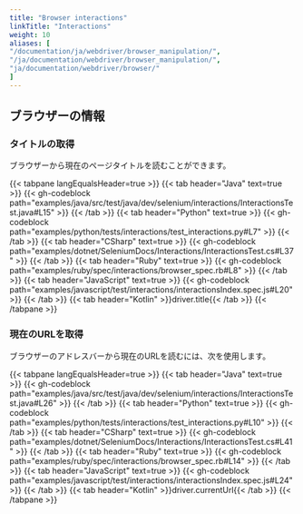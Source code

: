 ```yaml
---
title: "Browser interactions"
linkTitle: "Interactions"
weight: 10
aliases: [
"/documentation/ja/webdriver/browser_manipulation/",
"/ja/documentation/webdriver/browser_manipulation/",
"ja/documentation/webdriver/browser/"
]
---
```


## ブラウザーの情報

### タイトルの取得

ブラウザーから現在のページタイトルを読むことができます。

{{< tabpane langEqualsHeader=true >}}
{{< tab header="Java" text=true >}}
{{< gh-codeblock path="examples/java/src/test/java/dev/selenium/interactions/InteractionsTest.java#L15" >}}
{{< /tab >}}
{{< tab header="Python" text=true >}}
{{< gh-codeblock path="examples/python/tests/interactions/test_interactions.py#L7" >}}
{{< /tab >}}
{{< tab header="CSharp" text=true >}}
{{< gh-codeblock path="examples/dotnet/SeleniumDocs/Interactions/InteractionsTest.cs#L37" >}}
{{< /tab >}}
{{< tab header="Ruby" text=true >}}
{{< gh-codeblock path="examples/ruby/spec/interactions/browser_spec.rb#L8" >}}
{{< /tab >}}
{{< tab header="JavaScript" text=true >}}
{{< gh-codeblock path="examples/javascript/test/interactions/interactionsIndex.spec.js#L20" >}}
{{< /tab >}}
  {{< tab header="Kotlin" >}}driver.title{{< /tab >}}
{{< /tabpane >}}


### 現在のURLを取得

ブラウザーのアドレスバーから現在のURLを読むには、次を使用します。

{{< tabpane langEqualsHeader=true >}}
{{< tab header="Java" text=true >}}
{{< gh-codeblock path="examples/java/src/test/java/dev/selenium/interactions/InteractionsTest.java#L26" >}}
{{< /tab >}}
{{< tab header="Python" text=true >}}
{{< gh-codeblock path="examples/python/tests/interactions/test_interactions.py#L10" >}}
{{< /tab >}}
{{< tab header="CSharp" text=true >}}
{{< gh-codeblock path="examples/dotnet/SeleniumDocs/Interactions/InteractionsTest.cs#L41" >}}
{{< /tab >}}
{{< tab header="Ruby" text=true >}}
{{< gh-codeblock path="examples/ruby/spec/interactions/browser_spec.rb#L14" >}}
{{< /tab >}}
{{< tab header="JavaScript" text=true >}}
{{< gh-codeblock path="examples/javascript/test/interactions/interactionsIndex.spec.js#L24" >}}
{{< /tab >}}
{{< tab header="Kotlin" >}}driver.currentUrl{{< /tab >}}
{{< /tabpane >}}
